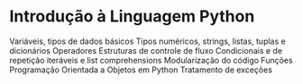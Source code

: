 # Introdução à Linguagem Python

Variáveis, tipos de dados básicos
Tipos numéricos, strings, listas, tuplas e dicionários
Operadores 
Estruturas de controle de fluxo
Condicionais e de repetição iteráveis e list comprehensions
Modularização do código
Funções
Programação Orientada a Objetos em Python
Tratamento de exceções

